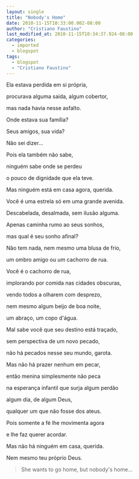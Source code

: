 ```yaml
---
layout: single
title: "Nobody's Home"
date: 2010-11-15T10:33:00.002-08:00
author: "Cristiano Faustino"
last_modified_at: 2010-11-15T10:34:37.924-08:00
categories:
  - imported
  - blogspot
tags:
  - blogspot
  - "Cristiano Faustino"
---
```


Ela estava perdida em si própria,

procurava alguma saída, algum cobertor,

mas nada havia nesse asfalto.

Onde estava sua família?

Seus amigos, sua vida?

Não sei dizer...

Pois ela também não sabe,

ninguém sabe onde se perdeu

o pouco de dignidade que ela teve.

Mas ninguém está em casa agora, querida.

Você é uma estrela só em uma grande avenida.

Descabelada, desalmada, sem ilusão alguma.

Apenas caminha rumo ao seus sonhos,

mas qual é seu sonho afinal?

Não tem nada, nem mesmo uma blusa de frio,

um ombro amigo ou um cachorro de rua.

Você é o cachorro de rua,

implorando por comida nas cidades obscuras,

vendo todos a olharem com desprezo,

nem mesmo algum beijo de boa noite,

um abraço, um copo d'água.

Mal sabe você que seu destino está traçado,

sem perspectiva de um novo pecado,

não há pecados nesse seu mundo, garota.

Mas não há prazer nenhum em pecar,

então menina simplesmente não peca

na esperança infantil que surja algum perdão

algum dia, de algum Deus,

qualquer um que não fosse dos ateus.

Pois somente a fé lhe movimenta agora

e lhe faz querer acordar.

Mas não há ninguém em casa, querida.

Nem mesmo teu próprio Deus.



> She wants to go home, but nobody's home...
